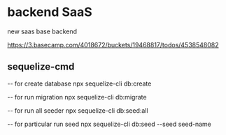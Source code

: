 # backend SaaS

new saas base backend

https://3.basecamp.com/4018672/buckets/19468817/todos/4538548082

## sequelize-cmd

-- for create database
npx sequelize-cli db:create

-- for run migration
npx sequelize-cli db:migrate

-- for run all seeder
npx sequelize-cli db:seed:all

-- for particular run seed
npx sequelize-cli db:seed --seed seed-name
